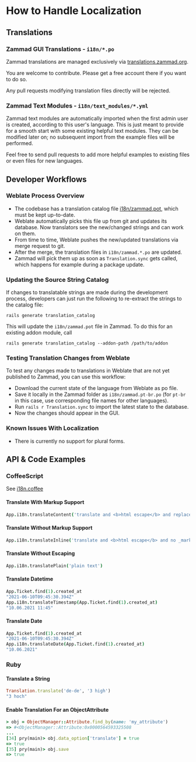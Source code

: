 # How to Handle Localization

## Translations

### Zammad GUI Translations - `i18n/*.po`

Zammad translations are managed exclusively via [translations.zammad.org](https://translations.zammad.org/).

You are welcome to contribute. Please get a free account there if you want to do so.

Any pull requests modifying translation files directly will be rejected.

### Zammad Text Modules - `i18n/text_modules/*.yml`

Zammad text modules are automatically imported when the first admin user is created, according to this user's language.
This is just meant to provide for a smooth start with some existing helpful text modules. They can be modified later on;
no subsequent import from the example files will be performed.

Feel free to send pull requests to add more helpful examples to existing files or even files for new languages.

## Developer Workflows

### Weblate Process Overview

- The codebase has a translation catalog file [i18n/zammad.pot](zammad.pot), which must be kept up-to-date.
- Weblate automatically picks this file up from git and updates its database. Now translators see the new/changed strings and can work on them.
- From time to time, Weblate pushes the new/updated translations via merge request to git.
- After the merge, the translation files in `i18n/zammad.*.po` are updated.
- Zammad will pick them up as soon as `Translation.sync` gets called, which happens for example during a package update.

### Updating the Source String Catalog

If changes to translatable strings are made during the development process, developers can just run the following to
re-extract the strings to the catalog file:

`rails generate translation_catalog`

This will update the `i18n/zammad.pot` file in Zammad. To do this for an existing addon module, call

`rails generate translation_catalog --addon-path /path/to/addon`

### Testing Translation Changes from Weblate

To test any changes made to translations in Weblate that are not yet published to Zammad,
you can use this workflow:

- Download the current state of the language from Weblate as po file.
- Save it locally in the Zammad folder as `i18n/zammad.pt-br.po` (for `pt-br` in this case, use corresponding file names for other languages).
- Run `rails r Translation.sync` to import the latest state to the database.
- Now the changes should appear in the GUI.

### Known Issues With Localization

- There is currently no support for plural forms.

## API & Code Examples

### CoffeeScript

See [i18n.coffee](app/assets/javascripts/app/lib/app_post/i18n.coffee)

#### Translate With Markup Support

```coffeescript
App.i18n.translateContent('translate and <b>html escape</b> and replace _markup_')
```

#### Translate Without Markup Support

```coffeescript
App.i18n.translateInline('translate and <b>html escape</b> and no _markup_')
```

#### Translate Without Escaping

```coffeescript
App.i18n.translatePlain('plain text')
```

#### Translate Datetime

```coffeescript
App.Ticket.find(1).created_at
"2021-06-10T09:45:30.394Z"
App.i18n.translateTimestamp(App.Ticket.find(1).created_at)
"10.06.2021 11:45"
```

#### Translate Date

```coffeescript
App.Ticket.find(1).created_at
"2021-06-10T09:45:30.394Z"
App.i18n.translateDate(App.Ticket.find(1).created_at)
"10.06.2021"
```

### Ruby

#### Translate a String

```ruby
Translation.translate('de-de', '3 high')
"3 hoch"
```

#### Enable Translation For an ObjectAttribute

```ruby
> obj = ObjectManager::Attribute.find_by(name: 'my_attribute')
=> #<ObjectManager::Attribute:0x0000564593325508
...
[34] pry(main)> obj.data_option['translate'] = true
=> true
[35] pry(main)> obj.save
=> true
```